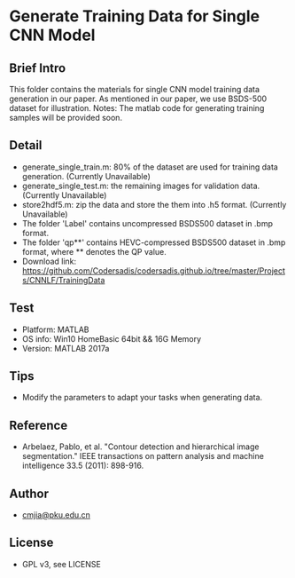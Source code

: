 # Generate Training Data for Single CNN Model

## Brief Intro
This folder contains the materials for single CNN model training data generation in our paper.
As mentioned in our paper, we use BSDS-500 dataset for illustration.
Notes: The matlab code for generating training samples will be provided soon. 

## Detail
- generate_single_train.m: 80% of the dataset are used for training data generation. (Currently Unavailable)
- generate_single_test.m: the remaining images for validation data. (Currently Unavailable)
- store2hdf5.m: zip the data and store the them into .h5 format. (Currently Unavailable)
- The folder 'Label' contains uncompressed BSDS500 dataset in .bmp format.
- The folder 'qp**' contains HEVC-compressed BSDS500 dataset in .bmp format, where ** denotes the QP value.
- Download link: https://github.com/Codersadis/codersadis.github.io/tree/master/Projects/CNNLF/TrainingData

## Test
- Platform: MATLAB
- OS info: Win10 HomeBasic 64bit && 16G Memory
- Version: MATLAB 2017a

## Tips
- Modify the parameters to adapt your tasks when generating data.

## Reference
- Arbelaez, Pablo, et al. "Contour detection and hierarchical image segmentation." IEEE transactions on pattern analysis and machine intelligence 33.5 (2011): 898-916.

## Author
- cmjia@pku.edu.cn

## License
- GPL v3, see LICENSE   
